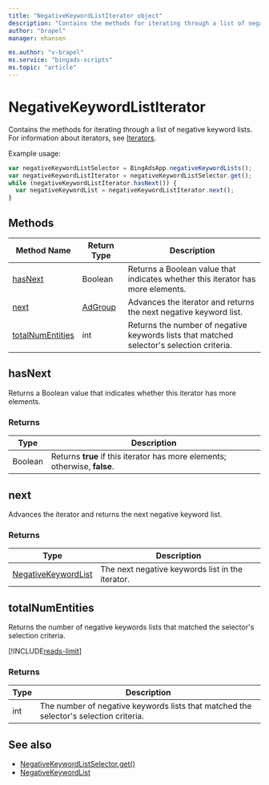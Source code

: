 ```yaml
---
title: "NegativeKeywordListIterator object"
description: "Contains the methods for iterating through a list of negative keyword lists."
author: "brapel"
manager: ehansen

ms.author: "v-brapel"
ms.service: "bingads-scripts"
ms.topic: "article"
---
```


# NegativeKeywordListIterator

Contains the methods for iterating through a list of negative keyword lists. For information about iterators, see [Iterators](../concepts/iterators.md).

Example usage:
```javascript
var negativeKeywordListSelector = BingAdsApp.negativeKeywordLists();
var negativeKeywordListIterator = negativeKeywordListSelector.get();
while (negativeKeywordListIterator.hasNext()) {
  var negativeKeywordList = negativeKeywordListIterator.next();
}
```

## Methods

|Method Name|Return Type|Description|
|-|-|-
[hasNext](#hasnext)|Boolean|Returns a Boolean value that indicates whether this iterator has more elements.
[next](#next)|[AdGroup](./AdGroup.md)|Advances the iterator and returns the next negative keyword list.
[totalNumEntities](#totalnumentities)|int|Returns the number of negative keywords lists that matched selector's selection criteria.

## <a name="hasnext"></a>hasNext
Returns a Boolean value that indicates whether this iterator has more elements.

### Returns

|Type|Description|
|-|-
Boolean|Returns **true** if this iterator has more elements; otherwise, **false**.

## <a name="next"></a>next
Advances the iterator and returns the next negative keyword list.

### Returns

|Type|Description|
|-|-
[NegativeKeywordList](NegativeKeywordList.md)|The next negative keywords list in the iterator.

## <a name="totalnumentities"></a>totalNumEntities
Returns the number of negative keywords lists that matched the selector's selection criteria. 

[!INCLUDE[reads-limit](../includes/reads-limit.md)]

### Returns

|Type|Description|
|-|-
int|The number of negative keywords lists that matched the selector's selection criteria.


## See also
- [NegativeKeywordListSelector.get()](./NegativeKeywordListSelector.md#get)
- [NegativeKeywordList](./NegativeKeywordList.md)
